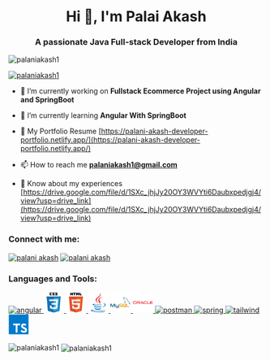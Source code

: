<h1 align="center">Hi 👋, I'm Palai Akash</h1>
<h3 align="center">A passionate Java Full-stack Developer from India</h3>

<p align="left"> <img src="https://komarev.com/ghpvc/?username=palaniakash1&label=Profile%20views&color=0e75b6&style=flat" alt="palaniakash1" /> </p>

<p align="left"> <a href="https://github.com/ryo-ma/github-profile-trophy"><img src="https://github-profile-trophy.vercel.app/?username=palaniakash1" alt="palaniakash1" /></a> </p>

- 🔭 I’m currently working on **Fullstack Ecommerce Project using Angular and SpringBoot**

- 🌱 I’m currently learning **Angular With SpringBoot**

- 🧾 My Portfolio Resume [https://palani-akash-developer-portfolio.netlify.app/](https://palani-akash-developer-portfolio.netlify.app/)

- 📫 How to reach me **palaniakash1@gmail.com**

- 📄 Know about my experiences [https://drive.google.com/file/d/1SXc_jhjJy20OY3WVYti6Daubxpedjgj4/view?usp=drive_link](https://drive.google.com/file/d/1SXc_jhjJy20OY3WVYti6Daubxpedjgj4/view?usp=drive_link)

<h3 align="left">Connect with me:</h3>
<p align="left">
<a href="https://fb.com/palani akash" target="blank"><img align="center" src="https://raw.githubusercontent.com/rahuldkjain/github-profile-readme-generator/master/src/images/icons/Social/facebook.svg" alt="palani akash" height="30" width="40" /></a>
<a href="https://instagram.com/palani akash" target="blank"><img align="center" src="https://raw.githubusercontent.com/rahuldkjain/github-profile-readme-generator/master/src/images/icons/Social/instagram.svg" alt="palani akash" height="30" width="40" /></a>
</p>

<h3 align="left">Languages and Tools:</h3>
<p align="left"> <a href="https://angular.io" target="_blank" rel="noreferrer"> <img src="https://angular.io/assets/images/logos/angular/angular.svg" alt="angular" width="40" height="40"/> </a> <a href="https://www.w3schools.com/css/" target="_blank" rel="noreferrer"> <img src="https://raw.githubusercontent.com/devicons/devicon/master/icons/css3/css3-original-wordmark.svg" alt="css3" width="40" height="40"/> </a> <a href="https://www.w3.org/html/" target="_blank" rel="noreferrer"> <img src="https://raw.githubusercontent.com/devicons/devicon/master/icons/html5/html5-original-wordmark.svg" alt="html5" width="40" height="40"/> </a> <a href="https://www.java.com" target="_blank" rel="noreferrer"> <img src="https://raw.githubusercontent.com/devicons/devicon/master/icons/java/java-original.svg" alt="java" width="40" height="40"/> </a> <a href="https://www.mysql.com/" target="_blank" rel="noreferrer"> <img src="https://raw.githubusercontent.com/devicons/devicon/master/icons/mysql/mysql-original-wordmark.svg" alt="mysql" width="40" height="40"/> </a> <a href="https://www.oracle.com/" target="_blank" rel="noreferrer"> <img src="https://raw.githubusercontent.com/devicons/devicon/master/icons/oracle/oracle-original.svg" alt="oracle" width="40" height="40"/> </a> <a href="https://postman.com" target="_blank" rel="noreferrer"> <img src="https://www.vectorlogo.zone/logos/getpostman/getpostman-icon.svg" alt="postman" width="40" height="40"/> </a> <a href="https://spring.io/" target="_blank" rel="noreferrer"> <img src="https://www.vectorlogo.zone/logos/springio/springio-icon.svg" alt="spring" width="40" height="40"/> </a> <a href="https://tailwindcss.com/" target="_blank" rel="noreferrer"> <img src="https://www.vectorlogo.zone/logos/tailwindcss/tailwindcss-icon.svg" alt="tailwind" width="40" height="40"/> </a> <a href="https://www.typescriptlang.org/" target="_blank" rel="noreferrer"> <img src="https://raw.githubusercontent.com/devicons/devicon/master/icons/typescript/typescript-original.svg" alt="typescript" width="40" height="40"/> </a> </p>

<p><img align="left" src="https://github-readme-stats.vercel.app/api/top-langs?username=palaniakash1&show_icons=true&locale=en&layout=compact" alt="palaniakash1" /></p>

<p>&nbsp;<img align="center" src="https://github-readme-stats.vercel.app/api?username=palaniakash1&show_icons=true&locale=en" alt="palaniakash1" /></p>
